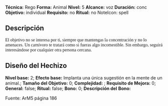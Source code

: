 
**Técnica:** Rego
**Forma:** Animal
**Nivel:** 5
**Alcance:** voz 
**Duración:** conc  
**Objetivo:** individual
**Requisito:** no
**Ritual:** no
NoteIcon: spell




## Descripción 
<p><span style="font-family: 'Roboto Serif', cursive">El objetivo no se interesa por ti, siempre que mantengas la concentración y no lo amenaces. Un carnívoro te tratará como si fueras algo incomestible. Sin embargo, seguirá interesándose por cualquier otra persona cercana.</span></p>

## Diseño del Hechizo 

**Nivel base:** 2; **Efecto base:** Implanta una única sugestión en la mente de un animal.;  **Tamaño del **Objetivo:**** 0; **Complejidad:** ; **Requisito de Mejora:** 0; **General:** false; **Ritual:** false; **Bono:** 0; **Descripción del** **Bono:** 

Fuente: ArM5 página 186